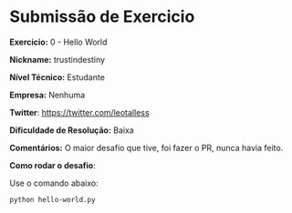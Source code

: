 # Submissão de Exercicio

**Exercicio:** 0 - Hello World

**Nickname:** trustindestiny

**Nível Técnico:** Estudante

**Empresa:** Nenhuma

**Twitter**: https://twitter.com/leotalless

**Dificuldade de Resolução:** Baixa

**Comentários:** O maior desafio que tive, foi fazer o PR, nunca havia feito.

**Como rodar o desafio**: 

Use o comando abaixo: 
```bash
python hello-world.py 
```